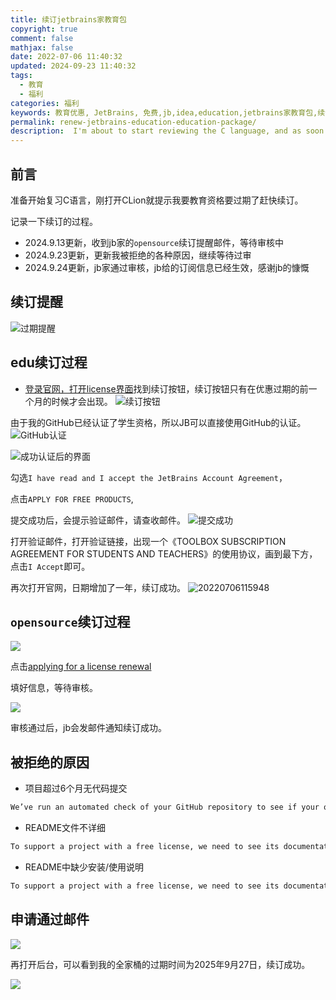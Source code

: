 ```yaml
---
title: 续订jetbrains家教育包
copyright: true
comment: false
mathjax: false
date: 2022-07-06 11:40:32
updated: 2024-09-23 11:40:32
tags:
  - 教育
  - 福利
categories: 福利
keywords: 教育优惠, JetBrains, 免费,jb,idea,education,jetbrains家教育包,续订,续费,opensource
permalink: renew-jetbrains-education-education-package/
description:  I'm about to start reviewing the C language, and as soon as I open C Lion, I am prompted that my education qualification is about to expire. Hurry up and renew it. Document the renewal process.
---
```

## 前言

准备开始复习C语言，刚打开CLion就提示我要教育资格要过期了赶快续订。

记录一下续订的过程。

- 2024.9.13更新，收到jb家的`opensource`续订提醒邮件，等待审核中
- 2024.9.23更新，更新我被拒绝的各种原因，继续等待过审
- 2024.9.24更新，jb家通过审核，jb给的订阅信息已经生效，感谢jb的慷慨

<!-- more -->
## 续订提醒

![过期提醒](https://cdn.zyha.cn/blog/20220706114250.png?x-oss-process=style/blog)

## edu续订过程

- [登录官网，打开license界面](https://account.jetbrains.com/licenses)找到续订按钮，续订按钮只有在优惠过期的前一个月的时候才会出现。
![续订按钮](https://cdn.zyha.cn/blog/20220706114800.png?x-oss-process=style/blog)

由于我的GitHub已经认证了学生资格，所以JB可以直接使用GitHub的认证。
![GitHub认证](https://cdn.zyha.cn/blog/20220706115100.png?x-oss-process=style/blog)

![成功认证后的界面](https://cdn.zyha.cn/blog/20220706115217.png?x-oss-process=style/blog)

勾选`I have read and I accept the JetBrains Account Agreement`，

点击`APPLY FOR FREE PRODUCTS`,

提交成功后，会提示验证邮件，请查收邮件。
![提交成功](https://cdn.zyha.cn/blog/20220706115517.png?x-oss-process=style/blog)

打开验证邮件，打开验证链接，出现一个《TOOLBOX SUBSCRIPTION AGREEMENT FOR STUDENTS AND TEACHERS》的使用协议，画到最下方，点击`I Accept`即可。

再次打开官网，日期增加了一年，续订成功。
![20220706115948](https://cdn.zyha.cn/blog/20220706115948.png?x-oss-process=style/blog)

## `opensource`续订过程

![](https://img1.tucang.cc/api/image/show/d0cffd0362d9f44af825c795accc1140)

点击[applying for a license renewal](https://www.jetbrains.com/shop/eform/opensource)

填好信息，等待审核。

![](https://img1.tucang.cc/api/image/show/1b09ac9172c6f1d76418c96c3eb4ad86)

审核通过后，jb会发邮件通知续订成功。

## 被拒绝的原因

- 项目超过6个月无代码提交

```txt
We’ve run an automated check of your GitHub repository to see if your open-source project meets the requirements of our Open Source Program. Unfortunately, the project didn’t pass the check because it hasn’t been actively and consistently developed in the past six months.
```

- README文件不详细

```txt
To support a project with a free license, we need to see its documentation. It can be a detailed README file that outlines project goals, features, installation guidelines, deployment details, etc. We also encourage open-source projects to have a code of conduct and contributing guidelines.
```

- README中缺少安装/使用说明

```txt
To support a project with a free license, we need to see its documentation. It can be a detailed README file that outlines project goals, features, installation guidelines, deployment details, etc. We also encourage open-source projects to have a code of conduct and contributing guidelines.
```

## 申请通过邮件

![](https://img1.tucang.cc/api/image/show/57a1b19f27bab119fc2f4932d911deef)

再打开后台，可以看到我的全家桶的过期时间为2025年9月27日，续订成功。

![](https://img1.tucang.cc/api/image/show/81beedd6e630d0258e758173ef586a73)